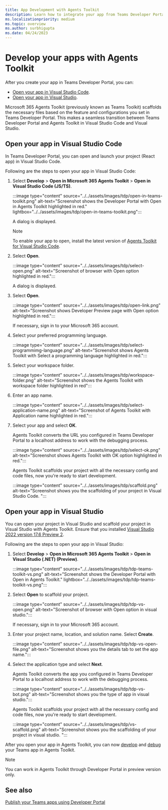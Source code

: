 ```yaml
---
title: App Development with Agents Toolkit
description: Learn how to integrate your app from Teams Developer Portal to Microsoft 365 Agents Toolkit in Microsoft Visual Studio Code and Visual Studio.
ms.localizationpriority: medium
ms.topic: overview
ms.author: surbhigupta
ms.date: 04/24/2023
---
```


# Develop your apps with Agents Toolkit

After you create your app in Teams Developer Portal, you can:

* [Open your app in Visual Studio Code](#open-your-app-in-visual-studio-code).
* [Open your app in Visual Studio](#open-your-app-in-visual-studio).

Microsoft 365 Agents Toolkit (previously known as Teams Toolkit) scaffolds the necessary files based on the feature and configurations you set in Teams Developer Portal. This makes a seamless transition between Teams Developer Portal and Agents Toolkit in Visual Studio Code and Visual Studio.

## Open your app in Visual Studio Code

In Teams Developer Portal, you can open and launch your project (React app) in Visual Studio Code.

Following are the steps to open your app in Visual Studio Code:

1. Select **Develop** > **Open in Microsoft 365 Agents Toolkit** > **Open in Visual Studio Code (JS/TS)**.

    :::image type="content" source="../../assets/images/tdp/open-in-teams-toolkit.png" alt-text="Screenshot shows the Developer Portal with Open in Agents Toolkit highlighted in red." lightbox="../../assets/images/tdp/open-in-teams-toolkit.png":::

    A dialog is displayed.

    > [!NOTE]
    > To enable your app to open, install the latest version of [Agents Toolkit for Visual Studio Code](../../toolkit/install-Teams-Toolkit.md).

1. Select **Open**.

    :::image type="content" source="../../assets/images/tdp/select-open.png" alt-text="Screenshot of browser with Open option highlighted in red.":::

    A dialog is displayed.

1. Select **Open**.

    :::image type="content" source="../../assets/images/tdp/open-link.png" alt-text="Screenshot shows Developer Preview page with Open option highlighted in red.":::

   If necessary, sign in to your Microsoft 365 account.

1. Select your preferred programming language.

    :::image type="content" source="../../assets/images/tdp/select-programmimg-language.png" alt-text="Screenshot shows Agents Toolkit with Select a programming language highlighted in red.":::

1. Select your workspace folder.

    :::image type="content" source="../../assets/images/tdp/workspace-folder.png" alt-text="Screenshot shows the Agents Toolkit with workspace folder highlighted in red":::

1. Enter an app name.

    :::image type="content" source="../../assets/images/tdp/select-application-name.png" alt-text="Screenshot of Agents Toolkit with Application name highlighted in red.":::

1. Select your app and select **OK**.

   Agents Toolkit converts the URL you configured in Teams Developer Portal to a localhost address to work with the debugging process.

    :::image type="content" source="../../assets/images/tdp/select-ok.png" alt-text="Screenshot shows Agents Toolkit with OK option highlighted in red.":::

   Agents Toolkit scaffolds your project with all the necessary config and code files, now you're ready to start development.

    :::image type="content" source="../../assets/images/tdp/scaffold.png" alt-text="Screenshot shows you the scaffolding of your project in Visual Studio Code. ":::

## Open your app in Visual Studio

You can open your project in Visual Studio and scaffold your project in Visual Studio with Agents Toolkit. Ensure that you installed [Visual Studio 2022 version 17.6 Preview 2](/visualstudio/releases/2022/release-notes-preview#17.6.0-pre.2.0).

Following are the steps to open your app in Visual Studio:

1. Select **Develop** > **Open in Microsoft 365 Agents Toolkit** > **Open in Visual Studio (.NET) (Preview)**.

    :::image type="content" source="../../assets/images/tdp/tdp-teams-toolkit-vs.png" alt-text="Screenshot shows the Developer Portal with Open in Agents Toolkit." lightbox="../../assets/images/tdp/tdp-teams-toolkit-vs.png":::

1. Select **Open** to scaffold your project.

    :::image type="content" source="../../assets/images/tdp/tdp-vs-open.png" alt-text="Screenshot of browser with Open option in visual studio.":::

   If necessary, sign in to your Microsoft 365 account.

1. Enter your project name, location, and solution name. Select **Create**.

    :::image type="content" source="../../assets/images/tdp/tdp-vs-open-file.png" alt-text="Screenshot shows you the details tab to set the app name.":::

1. Select the application type and select **Next**.

   Agents Toolkit converts the app you configured in Teams Developer Portal to a localhost address to work with the debugging process.

    :::image type="content" source="../../assets/images/tdp/tdp-vs-bot.png" alt-text="Screenshot shows you the type of app in visual studio.":::

   Agents Toolkit scaffolds your project with all the necessary config and code files, now you're ready to start development.

    :::image type="content" source="../../assets/images/tdp/vs-scaffold.png" alt-text="Screenshot shows you the scaffolding of your project in visual studio. ":::

After you open your app in Agents Toolkit, you can now [develop](/microsoftteams/platform/toolkit/teamsfx-multi-env) and [debug](../../toolkit/debug-overview.md) your Teams app in Agents Toolkit.

  > [!NOTE]
  > You can work in Agents Toolkit through Developer Portal in preview version only.

## See also

[Publish your Teams apps using Developer Portal](../../toolkit/publish-your-teams-apps-using-developer-portal.md)
